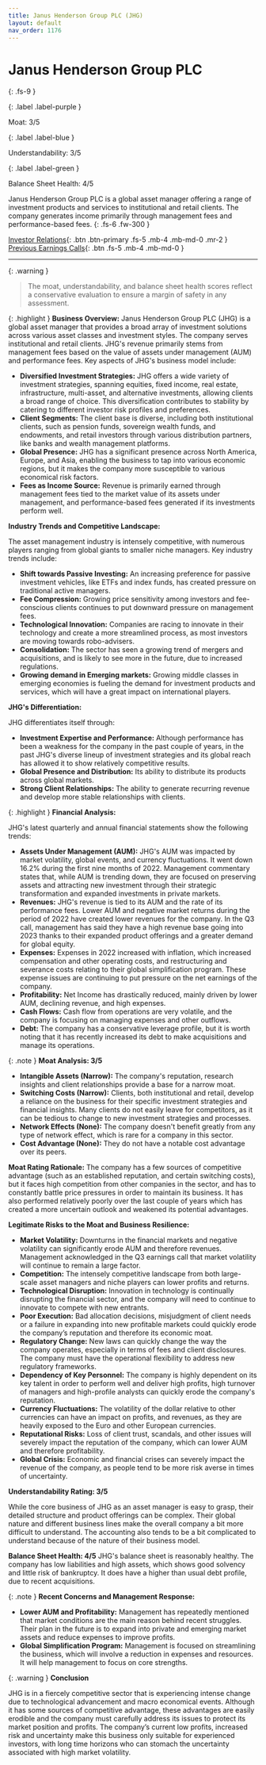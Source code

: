 ```yaml
---
title: Janus Henderson Group PLC (JHG)
layout: default
nav_order: 1176
---
```


# Janus Henderson Group PLC
{: .fs-9 }

{: .label .label-purple }

Moat: 3/5

{: .label .label-blue }

Understandability: 3/5

{: .label .label-green }

Balance Sheet Health: 4/5

Janus Henderson Group PLC is a global asset manager offering a range of investment products and services to institutional and retail clients. The company generates income primarily through management fees and performance-based fees.
{: .fs-6 .fw-300 }

[Investor Relations](https://www.google.com/search?q=JHG+investor+relations){: .btn .btn-primary .fs-5 .mb-4 .mb-md-0 .mr-2 }
[Previous Earnings Calls](https://discountingcashflows.com/company/JHG/transcripts/){: .btn .fs-5 .mb-4 .mb-md-0 }

---

{: .warning }
>The moat, understandability, and balance sheet health scores reflect a conservative evaluation to ensure a margin of safety in any assessment.



{: .highlight }
**Business Overview:**
Janus Henderson Group PLC (JHG) is a global asset manager that provides a broad array of investment solutions across various asset classes and investment styles. The company serves institutional and retail clients. JHG's revenue primarily stems from management fees based on the value of assets under management (AUM) and performance fees. Key aspects of JHG's business model include:

*   **Diversified Investment Strategies:** JHG offers a wide variety of investment strategies, spanning equities, fixed income, real estate, infrastructure, multi-asset, and alternative investments, allowing clients a broad range of choice. This diversification contributes to stability by catering to different investor risk profiles and preferences.
*   **Client Segments:** The client base is diverse, including both institutional clients, such as pension funds, sovereign wealth funds, and endowments, and retail investors through various distribution partners, like banks and wealth management platforms.
*   **Global Presence:** JHG has a significant presence across North America, Europe, and Asia, enabling the business to tap into various economic regions, but it makes the company more susceptible to various economical risk factors.
*   **Fees as Income Source:** Revenue is primarily earned through management fees tied to the market value of its assets under management, and performance-based fees generated if its investments perform well.

**Industry Trends and Competitive Landscape:**

The asset management industry is intensely competitive, with numerous players ranging from global giants to smaller niche managers. Key industry trends include:

*   **Shift towards Passive Investing:** An increasing preference for passive investment vehicles, like ETFs and index funds, has created pressure on traditional active managers.
*   **Fee Compression:** Growing price sensitivity among investors and fee-conscious clients continues to put downward pressure on management fees.
*   **Technological Innovation:** Companies are racing to innovate in their technology and create a more streamlined process, as most investors are moving towards robo-advisers.
*   **Consolidation:** The sector has seen a growing trend of mergers and acquisitions, and is likely to see more in the future, due to increased regulations.
*   **Growing demand in Emerging markets:** Growing middle classes in emerging economies is fueling the demand for investment products and services, which will have a great impact on international players.

**JHG's Differentiation:**

JHG differentiates itself through:

*   **Investment Expertise and Performance:** Although performance has been a weakness for the company in the past couple of years, in the past JHG's diverse lineup of investment strategies and its global reach has allowed it to show relatively competitive results.
*   **Global Presence and Distribution:** Its ability to distribute its products across global markets.
*   **Strong Client Relationships:** The ability to generate recurring revenue and develop more stable relationships with clients.

{: .highlight }
**Financial Analysis:**

JHG's latest quarterly and annual financial statements show the following trends:

*   **Assets Under Management (AUM):** JHG's AUM was impacted by market volatility, global events, and currency fluctuations. It went down 16.2% during the first nine months of 2022. Management commentary states that, while AUM is trending down, they are focused on preserving assets and attracting new investment through their strategic transformation and expanded investments in private markets.
*   **Revenues:** JHG's revenue is tied to its AUM and the rate of its performance fees. Lower AUM and negative market returns during the period of 2022 have created lower revenues for the company. In the Q3 call, management has said they have a high revenue base going into 2023 thanks to their expanded product offerings and a greater demand for global equity.
*   **Expenses:** Expenses in 2022 increased with inflation, which increased compensation and other operating costs, and restructuring and severance costs relating to their global simplification program. These expense issues are continuing to put pressure on the net earnings of the company.  
*   **Profitability:** Net Income has drastically reduced, mainly driven by lower AUM, declining revenue, and high expenses.
*   **Cash Flows:** Cash flow from operations are very volatile, and the company is focusing on managing expenses and other outflows.
*   **Debt:** The company has a conservative leverage profile, but it is worth noting that it has recently increased its debt to make acquisitions and manage its operations.

{: .note }
**Moat Analysis: 3/5**
*   **Intangible Assets (Narrow):** The company's reputation, research insights and client relationships provide a base for a narrow moat. 
*   **Switching Costs (Narrow):** Clients, both institutional and retail, develop a reliance on the business for their specific investment strategies and financial insights. Many clients do not easily leave for competitors, as it can be tedious to change to new investment strategies and processes.
*   **Network Effects (None):** The company doesn't benefit greatly from any type of network effect, which is rare for a company in this sector. 
*   **Cost Advantage (None):** They do not have a notable cost advantage over its peers. 

**Moat Rating Rationale:**
The company has a few sources of competitive advantage (such as an established reputation, and certain switching costs), but it faces high competition from other companies in the sector, and has to constantly battle price pressures in order to maintain its business. It has also performed relatively poorly over the last couple of years which has created a more uncertain outlook and weakened its potential advantages.

**Legitimate Risks to the Moat and Business Resilience:**

*   **Market Volatility:** Downturns in the financial markets and negative volatility can significantly erode AUM and therefore revenues. Management acknowledged in the Q3 earnings call that market volatility will continue to remain a large factor.
*   **Competition:** The intensely competitive landscape from both large-scale asset managers and niche players can lower profits and returns.
*   **Technological Disruption:** Innovation in technology is continually disrupting the financial sector, and the company will need to continue to innovate to compete with new entrants. 
*   **Poor Execution:** Bad allocation decisions, misjudgment of client needs or a failure in expanding into new profitable markets could quickly erode the company’s reputation and therefore its economic moat.
*   **Regulatory Change:** New laws can quickly change the way the company operates, especially in terms of fees and client disclosures. The company must have the operational flexibility to address new regulatory frameworks. 
*   **Dependency of Key Personnel:** The company is highly dependent on its key talent in order to perform well and deliver high profits, high turnover of managers and high-profile analysts can quickly erode the company's reputation.
*   **Currency Fluctuations:** The volatility of the dollar relative to other currencies can have an impact on profits, and revenues, as they are heavily exposed to the Euro and other European currencies.
*   **Reputational Risks:** Loss of client trust, scandals, and other issues will severely impact the reputation of the company, which can lower AUM and therefore profitability.
*   **Global Crisis:** Economic and financial crises can severely impact the revenue of the company, as people tend to be more risk averse in times of uncertainty.

**Understandability Rating: 3/5**

While the core business of JHG as an asset manager is easy to grasp, their detailed structure and product offerings can be complex. Their global nature and different business lines make the overall company a bit more difficult to understand. The accounting also tends to be a bit complicated to understand because of the nature of their business model.

**Balance Sheet Health: 4/5**
JHG's balance sheet is reasonably healthy. The company has low liabilities and high assets, which shows good solvency and little risk of bankruptcy. It does have a higher than usual debt profile, due to recent acquisitions.

{: .note }
**Recent Concerns and Management Response:**

*   **Lower AUM and Profitability:** Management has repeatedly mentioned that market conditions are the main reason behind recent struggles. Their plan in the future is to expand into private and emerging market assets and reduce expenses to improve profits.
*   **Global Simplification Program:** Management is focused on streamlining the business, which will involve a reduction in expenses and resources. It will help management to focus on core strengths.

{: .warning }
**Conclusion**

JHG is in a fiercely competitive sector that is experiencing intense change due to technological advancement and macro economical events. Although it has some sources of competitive advantage, these advantages are easily erodible and the company must carefully address its issues to protect its market position and profits. The company’s current low profits, increased risk and uncertainty make this business only suitable for experienced investors, with long time horizons who can stomach the uncertainty associated with high market volatility.
